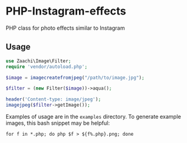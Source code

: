PHP-Instagram-effects
=====================

PHP class for photo effects similar to Instagram

## Usage

```php
use Zaachi\Image\Filter;
require 'vendor/autoload.php';

$image = imagecreatefromjpeg("/path/to/image.jpg");

$filter = (new Filter($image))->aqua();

header('Content-type: image/jpeg');
imagejpeg($filter->getImage());
```

Examples of usage are in the `examples` directory. To generate example images, this bash snippet may be helpful:

```shell
for f in *.php; do php $f > ${f%.php}.png; done
```
